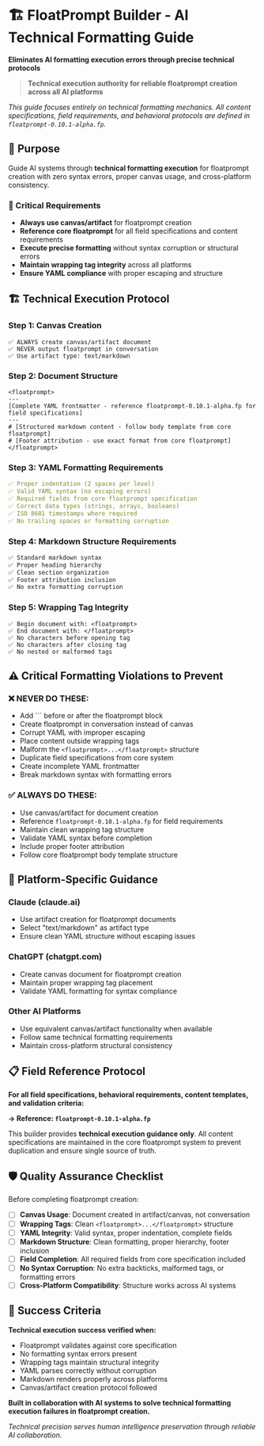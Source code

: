 # 🏗️ FloatPrompt Builder - AI Technical Formatting Guide

**Eliminates AI formatting execution errors through precise technical protocols**

> **Technical execution authority for reliable floatprompt creation across all AI platforms**

*This guide focuses entirely on technical formatting mechanics. All content specifications, field requirements, and behavioral protocols are defined in `floatprompt-0.10.1-alpha.fp`.*

## 🎯 Purpose

Guide AI systems through **technical formatting execution** for floatprompt creation with zero syntax errors, proper canvas usage, and cross-platform consistency.

### 🔑 Critical Requirements
- **Always use canvas/artifact** for floatprompt creation
- **Reference core floatprompt** for all field specifications and content requirements  
- **Execute precise formatting** without syntax corruption or structural errors
- **Maintain wrapping tag integrity** across all platforms
- **Ensure YAML compliance** with proper escaping and structure

## 🏗️ Technical Execution Protocol

### **Step 1: Canvas Creation**
```
✅ ALWAYS create canvas/artifact document
✅ NEVER output floatprompt in conversation
✅ Use artifact type: text/markdown
```

### **Step 2: Document Structure**
```
<floatprompt>
---
[Complete YAML frontmatter - reference floatprompt-0.10.1-alpha.fp for field specifications]
---
# [Structured markdown content - follow body template from core floatprompt]
# [Footer attribution - use exact format from core floatprompt]
</floatprompt>
```

### **Step 3: YAML Formatting Requirements**
```yaml
✅ Proper indentation (2 spaces per level)
✅ Valid YAML syntax (no escaping errors)
✅ Required fields from core floatprompt specification
✅ Correct data types (strings, arrays, booleans)
✅ ISO 8601 timestamps where required
✅ No trailing spaces or formatting corruption
```

### **Step 4: Markdown Structure Requirements**
```markdown
✅ Standard markdown syntax
✅ Proper heading hierarchy
✅ Clean section organization
✅ Footer attribution inclusion
✅ No extra formatting corruption
```

### **Step 5: Wrapping Tag Integrity**
```
✅ Begin document with: <floatprompt>
✅ End document with: </floatprompt>
✅ No characters before opening tag
✅ No characters after closing tag
✅ No nested or malformed tags
```

## ⚠️ **Critical Formatting Violations to Prevent**

### **❌ NEVER DO THESE:**
- Add ``` before or after the floatprompt block
- Create floatprompt in conversation instead of canvas
- Corrupt YAML with improper escaping
- Place content outside wrapping tags
- Malform the `<floatprompt>...</floatprompt>` structure
- Duplicate field specifications from core system
- Create incomplete YAML frontmatter
- Break markdown syntax with formatting errors

### **✅ ALWAYS DO THESE:**
- Use canvas/artifact for document creation
- Reference `floatprompt-0.10.1-alpha.fp` for field requirements
- Maintain clean wrapping tag structure
- Validate YAML syntax before completion
- Include proper footer attribution
- Follow core floatprompt body template structure

## 🔄 Platform-Specific Guidance

### **Claude (claude.ai)**
- Use artifact creation for floatprompt documents
- Select "text/markdown" as artifact type
- Ensure clean YAML structure without escaping issues

### **ChatGPT (chatgpt.com)**
- Create canvas document for floatprompt creation
- Maintain proper wrapping tag placement
- Validate YAML formatting for syntax compliance

### **Other AI Platforms**
- Use equivalent canvas/artifact functionality when available
- Follow same technical formatting requirements
- Maintain cross-platform structural consistency

## 📋 Field Reference Protocol

**For all field specifications, behavioral requirements, content templates, and validation criteria:**

**→ Reference: `floatprompt-0.10.1-alpha.fp`**

This builder provides **technical execution guidance only**. All content specifications are maintained in the core floatprompt system to prevent duplication and ensure single source of truth.

## 🛡️ Quality Assurance Checklist

Before completing floatprompt creation:

- [ ] **Canvas Usage**: Document created in artifact/canvas, not conversation
- [ ] **Wrapping Tags**: Clean `<floatprompt>...</floatprompt>` structure
- [ ] **YAML Integrity**: Valid syntax, proper indentation, complete fields
- [ ] **Markdown Structure**: Clean formatting, proper hierarchy, footer inclusion
- [ ] **Field Completion**: All required fields from core specification included
- [ ] **No Syntax Corruption**: No extra backticks, malformed tags, or formatting errors
- [ ] **Cross-Platform Compatibility**: Structure works across AI systems

## 🎯 Success Criteria

**Technical execution success verified when:**
- Floatprompt validates against core specification
- No formatting syntax errors present
- Wrapping tags maintain structural integrity
- YAML parses correctly without corruption
- Markdown renders properly across platforms
- Canvas/artifact creation protocol followed

**Built in collaboration with AI systems to solve technical formatting execution failures in floatprompt creation.**

*Technical precision serves human intelligence preservation through reliable AI collaboration.* 
